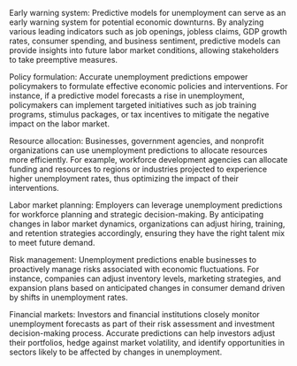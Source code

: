 Early warning system: Predictive models for unemployment can serve as an early warning system for potential economic downturns. By analyzing various leading indicators such as job openings, jobless claims, GDP growth rates, consumer spending, and business sentiment, predictive models can provide insights into future labor market conditions, allowing stakeholders to take preemptive measures.

Policy formulation: Accurate unemployment predictions empower policymakers to formulate effective economic policies and interventions. For instance, if a predictive model forecasts a rise in unemployment, policymakers can implement targeted initiatives such as job training programs, stimulus packages, or tax incentives to mitigate the negative impact on the labor market.

Resource allocation: Businesses, government agencies, and nonprofit organizations can use unemployment predictions to allocate resources more efficiently. For example, workforce development agencies can allocate funding and resources to regions or industries projected to experience higher unemployment rates, thus optimizing the impact of their interventions.

Labor market planning: Employers can leverage unemployment predictions for workforce planning and strategic decision-making. By anticipating changes in labor market dynamics, organizations can adjust hiring, training, and retention strategies accordingly, ensuring they have the right talent mix to meet future demand.

Risk management: Unemployment predictions enable businesses to proactively manage risks associated with economic fluctuations. For instance, companies can adjust inventory levels, marketing strategies, and expansion plans based on anticipated changes in consumer demand driven by shifts in unemployment rates.

Financial markets: Investors and financial institutions closely monitor unemployment forecasts as part of their risk assessment and investment decision-making process. Accurate predictions can help investors adjust their portfolios, hedge against market volatility, and identify opportunities in sectors likely to be affected by changes in unemployment.
